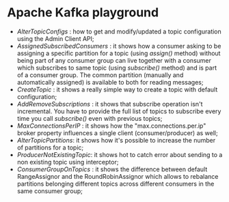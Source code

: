 # Apache Kafka playground

* _AlterTopicConfigs_ : how to get and modify/updated a topic configuration using the Admin Client API;
* _AssignedSubscribedConsumers_ : it shows how a consumer asking to be assigning a specific partition for a topic (using _assign()_ method)  without
being part of any consumer group can live together with a consumer which subscribes to same topic (using _subscribe()_ method) and is part of a consumer group.
The common partition (manually and automatically assigned) is available to both for reading messages;
* _CreateTopic_ : it shows a really simple way to create a topic with default configuration;
* _AddRemoveSubscriptions_ : it shows that subscribe operation isn't incremental. You have to provide the full list of topics to subscribe every time you call _subscribe()_ even with previous topics;
* _MaxConnectionsPerIP_ : it shows how the "max.connections.per.ip" broker property influences a single client (consumer/producer) as well;
* _AlterTopicPartitions_: it shows how it's possible to increase the number of partitions for a topic;
* _ProducerNotExistingTopic_: it shows hot to catch error about sending to a non existing topic using interceptor;
* _ConsumerGroupOnTopics_ : it shows the difference between default RangeAssignor and the RoundRobinAssignor which allows to rebalance partitions belonging different topics across different consumers in the same consumer group; 